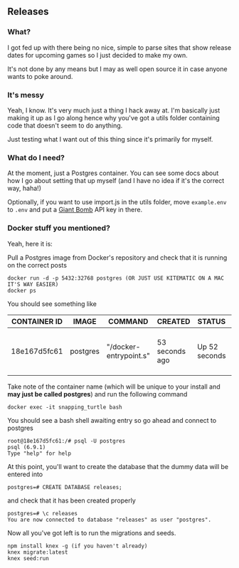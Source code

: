 ## Releases

### What?

I got fed up with there being no nice, simple to parse sites that show release dates for upcoming games so I just decided to make my own.

It's not done by any means but I may as well open source it in case anyone wants to poke around.

### It's messy

Yeah, I know. It's very much just a thing I hack away at. I'm basically just making it up as I go along hence why you've got a utils folder containing code that doesn't seem to do anything.

Just testing what I want out of this thing since it's primarily for myself.

### What do I need?

At the moment, just a Postgres container. You can see some docs about how I go about setting that up myself (and I have no idea if it's the correct way, haha!)

Optionally, if you want to use import.js in the utils folder, move `example.env` to `.env` and put a [Giant Bomb](http://giantbomb.com) API key in there.

### Docker stuff you mentioned?

Yeah, here it is:

Pull a Postgres image from Docker's repository and check that it is running on the correct posts

```
docker run -d -p 5432:32768 postgres (OR JUST USE KITEMATIC ON A MAC IT'S WAY EASIER)
docker ps
```

You should see something like

| CONTAINER ID | IMAGE    | COMMAND                | CREATED        | STATUS        | PORTS                             | NAMES           |
| ------------ | -------- | ---------------------- | -------------- | ------------- | --------------------------------- | --------------- |
| 18e167d5fc61 | postgres | "/docker-entrypoint.s" | 53 seconds ago | Up 52 seconds | 5432/tcp, 0.0.0.0:5432->32768/tcp | snapping_turtle **(OR PROBABLY JUST POSTGRES)** |

Take note of the container name (which will be unique to your install and **may just be called postgres**) and run the following command

```
docker exec -it snapping_turtle bash
```

You should see a bash shell awaiting entry so go ahead and connect to postgres

```
root@18e167d5fc61:/# psql -U postgres
psql (6.9.1)
Type "help" for help
```

At this point, you'll want to create the database that the dummy data will be entered into

```
postgres=# CREATE DATABASE releases;
```

and check that it has been created properly

```
postgres=# \c releases
You are now connected to database "releases" as user "postgres".
```

Now all you've got left is to run the migrations and seeds.

```
npm install knex -g (if you haven't already)
knex migrate:latest
knex seed:run
```
